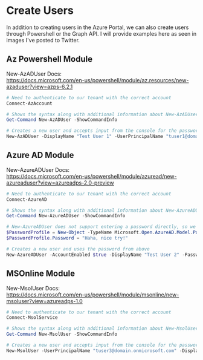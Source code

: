 # Create Users

In addition to creating users in the Azure Portal, we can also create users through Powershell or the Graph API. I will provide examples here as seen in images I've posted to Twitter.

## Az Powershell Module

New-AzADUser Docs:  
<https://docs.microsoft.com/en-us/powershell/module/az.resources/new-azaduser?view=azps-6.2.1>

````Powershell
# Need to authenticate to our tenant with the correct account
Connect-AzAccount

# Shows the syntax along with additional information about New-AzADUser
Get-Command New-AzADUser -ShowCommandInfo

# Creates a new user and accepts input from the console for the password
New-AzADUser -DisplayName "Test User 1" -UserPrincipalName "tuser1@domain.onmicrosoft.com" -Password (Read-Host -AsSecureString) -MailNickname "tuser1"
````

## Azure AD Module

New-AzureADUser Docs:  
<https://docs.microsoft.com/en-us/powershell/module/azuread/new-azureaduser?view=azureadps-2.0-preview>

````Powershell
# Need to authenticate to our tenant with the correct account
Connect-AzureAD

# Shows the syntax along with additional information about New-AzureADUser
Get-Command New-AzureADUser -ShowCommandInfo

# New-AzureADUser does not support entering a password directly, so we have to use a PasswordProfile object
$PasswordProfile = New-Object -TypeName Microsoft.Open.AzureAD.Model.PasswordProfile
$PasswordProfile.Password = "Haha, nice try!"

# Creates a new user and uses the password from above
New-AzureADUser -AccountEnabled $true -DisplayName "Test User 2" -PasswordProfile $PasswordProfile -GivenName "Test" -MailNickName "tuser2" -Surname "User 2" -UsageLocation "US" -UserPrincipalName "tuser2@domain.onmicrosoft.com"
````

## MSOnline Module

New-MsolUser Docs:  
<https://docs.microsoft.com/en-us/powershell/module/msonline/new-msoluser?view=azureadps-1.0>

````Powershell
# Need to authenticate to our tenant with the correct account
Connect-MsolService

# Shows the syntax along with additional information about New-MsolUser
Get-Command New-MsolUser -ShowCommandInfo

# Creates a new user and accepts input from the console for the password
New-MsolUser -UserPrincipalName "tuser3@domain.onmicrosoft.com" -DisplayName "Test User 3" -FirstName "Test" -LastName "User 3" -UsageLocation "US" -Password (Read-Host -AsSecureString)
````
